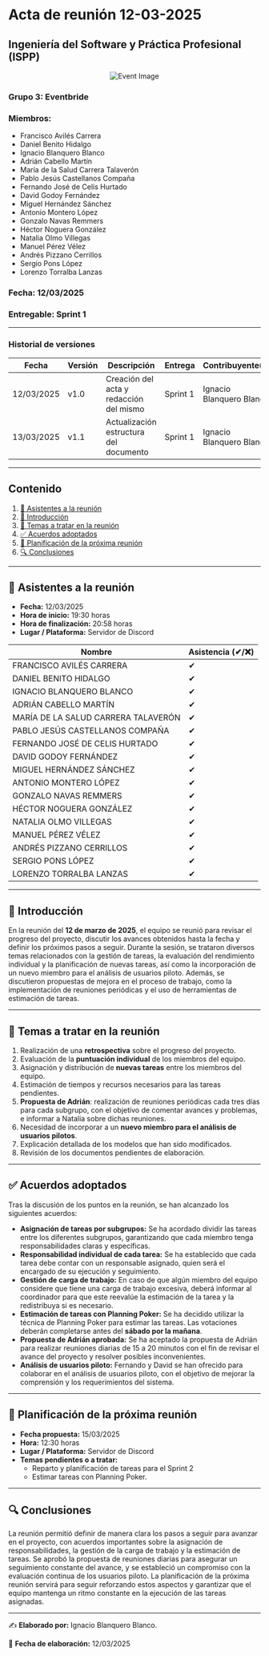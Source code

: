 # Acta de reunión 12-03-2025
## Ingeniería del Software y Práctica Profesional (ISPP)
<center><img src="https://iili.io/3BcQ3YJ.md.png" alt="Event Image"></img></center>

### Grupo 3: Eventbride

### Miembros:
- Francisco Avilés Carrera
- Daniel Benito Hidalgo
- Ignacio Blanquero Blanco
- Adrián Cabello Martín
- María de la Salud Carrera Talaverón
- Pablo Jesús Castellanos Compaña
- Fernando José de Celis Hurtado
- David Godoy Fernández
- Miguel Hernández Sánchez
- Antonio Montero López
- Gonzalo Navas Remmers
- Héctor Noguera González
- Natalia Olmo Villegas
- Manuel Pérez Vélez
- Andrés Pizzano Cerrillos
- Sergio Pons López
- Lorenzo Torralba Lanzas

### Fecha: 12/03/2025
### Entregable: Sprint 1

---

### Historial de versiones

| Fecha      | Versión | Descripción                                | Entrega  | Contribuyente(s)                    |
|------------|---------|--------------------------------------------|----------|-------------------------------------|
| 12/03/2025 | v1.0    | Creación del acta y redacción del mismo | Sprint 1 | Ignacio Blanquero Blanco |
| 13/03/2025 | v1.1   | Actualización estructura del documento | Sprint 1 | Ignacio Blanquero Blanco |

---

## Contenido
1. [👥 Asistentes a la reunión](#asistentes)
2. [📝 Introducción](#intro)
3. [📌 Temas a tratar en la reunión](#temas-a-tratar)
4. [✅ Acuerdos adoptados](#acuerdos-adoptados)
5. [📅 Planificación de la próxima reunión](#proxima-reunion)
6. [🔍 Conclusiones](#conclusiones)

---

<div id='asistentes'></div>

## 👥 Asistentes a la reunión
- **Fecha:** 12/03/2025
- **Hora de inicio:** 19:30 horas
- **Hora de finalización:** 20:58 horas
- **Lugar / Plataforma:** Servidor de Discord

| Nombre | Asistencia (✔/❌) |
|--------|-------------------|
| FRANCISCO AVILÉS CARRERA | ✔ |
| DANIEL BENITO HIDALGO | ✔  |
| IGNACIO BLANQUERO BLANCO | ✔ |
| ADRIÁN CABELLO MARTÍN | ✔ |
| MARÍA DE LA SALUD CARRERA TALAVERÓN | ✔ |
| PABLO JESÚS CASTELLANOS COMPAÑA | ✔ |
| FERNANDO JOSÉ DE CELIS HURTADO | ✔ |
| DAVID GODOY FERNÁNDEZ | ✔ |
| MIGUEL HERNÁNDEZ SÁNCHEZ | ✔ |
| ANTONIO MONTERO LÓPEZ | ✔ |
| GONZALO NAVAS REMMERS | ✔ |
| HÉCTOR NOGUERA GONZÁLEZ | ✔  |
| NATALIA OLMO VILLEGAS | ✔ |
| MANUEL PÉREZ VÉLEZ | ✔  |
| ANDRÉS PIZZANO CERRILLOS | ✔ |
| SERGIO PONS LÓPEZ | ✔ |
| LORENZO TORRALBA LANZAS |✔ |

---

<div id='intro'></div>

## 📝 Introducción

En la reunión del **12 de marzo de 2025**, el equipo se reunió para revisar el progreso del proyecto, discutir los avances obtenidos hasta la fecha y definir los próximos pasos a seguir. Durante la sesión, se trataron diversos temas relacionados con la gestión de tareas, la evaluación del rendimiento individual y la planificación de nuevas tareas, así como la incorporación de un nuevo miembro para el análisis de usuarios piloto. Además, se discutieron propuestas de mejora en el proceso de trabajo, como la implementación de reuniones periódicas y el uso de herramientas de estimación de tareas.

---

<div id='temas-a-tratar'></div>

## 📌 Temas a tratar en la reunión
1. Realización de una **retrospectiva** sobre el progreso del proyecto.
2. Evaluación de la **puntuación individual** de los miembros del equipo.
3. Asignación y distribución de **nuevas tareas** entre los miembros del equipo.
4. Estimación de tiempos y recursos necesarios para las tareas pendientes.
5. **Propuesta de Adrián**: realización de reuniones periódicas cada tres días para cada subgrupo, con el objetivo de comentar avances y problemas, e informar a Natalia sobre dichas reuniones.
6. Necesidad de incorporar a un **nuevo miembro para el análisis de usuarios pilotos**.
7. Explicación detallada de los modelos que han sido modificados.
8. Revisión de los documentos pendientes de elaboración.

---

<div id='acuerdos-adoptados'></div>

## ✅ Acuerdos adoptados
Tras la discusión de los puntos en la reunión, se han alcanzado los siguientes acuerdos:

- **Asignación de tareas por subgrupos:** Se ha acordado dividir las tareas entre los diferentes subgrupos, garantizando que cada miembro tenga responsabilidades claras y específicas.
- **Responsabilidad individual de cada tarea:** Se ha establecido que cada tarea debe contar con un responsable asignado, quien será el encargado de su ejecución y seguimiento.
- **Gestión de carga de trabajo:** En caso de que algún miembro del equipo considere que tiene una carga de trabajo excesiva, deberá informar al coordinador para que este reevalúe la estimación de la tarea y la redistribuya si es necesario.
- **Estimación de tareas con Planning Poker:** Se ha decidido utilizar la técnica de Planning Poker para estimar las tareas. Las votaciones deberán completarse antes del **sábado por la mañana**.
- **Propuesta de Adrián aprobada:** Se ha aceptado la propuesta de Adrián para realizar reuniones diarias de 15 a 20 minutos con el fin de revisar el avance del proyecto y resolver posibles inconvenientes.
- **Análisis de usuarios piloto:** Fernando y David se han ofrecido para colaborar en el análisis de usuarios piloto, con el objetivo de mejorar la comprensión y los requerimientos del sistema.

---

<div id='proxima-reunion'></div>

## 📅 Planificación de la próxima reunión
- **Fecha propuesta:** 15/03/2025
- **Hora:** 12:30 horas  
- **Lugar / Plataforma:** Servidor de Discord
- **Temas pendientes o a tratar:**
  - Reparto y planificación de tareas para el Sprint 2
  - Estimar tareas con Planning Poker.

---

<div id='conclusiones'></div>

## 🔍 Conclusiones

La reunión permitió definir de manera clara los pasos a seguir para avanzar en el proyecto, con acuerdos importantes sobre la asignación de responsabilidades, la gestión de la carga de trabajo y la estimación de tareas. Se aprobó la propuesta de reuniones diarias para asegurar un seguimiento constante del avance, y se estableció un compromiso con la evaluación continua de los usuarios piloto. La planificación de la próxima reunión servirá para seguir reforzando estos aspectos y garantizar que el equipo mantenga un ritmo constante en la ejecución de las tareas asignadas.

---

✍️ **Elaborado por:** Ignacio Blanquero Blanco.

📅 **Fecha de elaboración:** 12/03/2025
